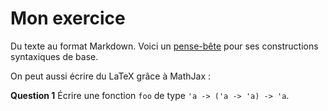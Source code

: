 # Mon exercice

Du texte au format Markdown. Voici un [pense-bête](https://www.markdownguide.org/basic-syntax/)
pour ses constructions syntaxiques de base.

On peut aussi écrire du LaTeX grâce à MathJax :

<div style="text-align:center">
<script type="math/asciimath">
\sum_{d | n} \phi(d) = n
</script>
</div>

**Question 1** Écrire une fonction `foo` de type `'a -> ('a -> 'a) -> 'a`.
